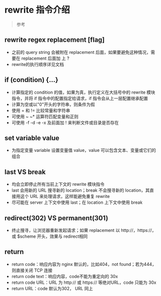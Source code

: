 # rewrite 指令介绍

> 参考

## rewrite regex replacement [flag]

* 之前的 query string 会被附在 replacement 后面，如果要避免这种情况，需要在 replacement 后面加 上 ?
* rewrite的执行顺序详见文档

## if (condition) {...}

* 计算指定的 condition 的值，如果为真，执行定义在大括号中的 rewrite 模块指令，并将 if 指令中的配置指定给请求，if 指令会从上一层配置继承配置
* 计算为空或以"0"开头的字符串，则条件为假
* 使用 = 和 != 比较常量和字符串
* 可使用 ~ ~* 运算符匹配变量和正则
* 可使用 -f -d -e -x 及前面加 ! 来判断文件或目录是否存在

## set variable value

* 为指定变量 variable 设置变量值 value，value 可以包含文本、变量或它们的组合

## last VS break

* 均会立即停止所有当前上下文的 rewrite 模块指令
* last 会用新的 URL 搜寻新的 location；break 不会搜寻新的 location，其直接用这个 URL 来处理请求，这样能避免重复 rewrite
* 尽可能在 server 上下文中使用 last；在 location 上下文中使用 break

## redirect(302) VS permanent(301)

* 终止搜寻，让浏览器重新发起请求；如果 replacement 以 http://，https://，或 $scheme 开头，效果与 redirect相同

## return

* return code：响应内容为 nginx 默认的，比如404，not found；若为444，则直接关闭 TCP 连接
* return code text：响应内容，code不能为重定向的 30x
* return code URL：URL 为 http:// 或 https:// 等绝对URL，code 只能为 30x
* return URL：code 默认为302， URL 同上
